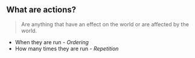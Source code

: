 ## What are actions?
>Are anything that have an effect on the world or are affected by the world.
+ When they are run - _Ordering_
+ How many times they are run - _Repetition_